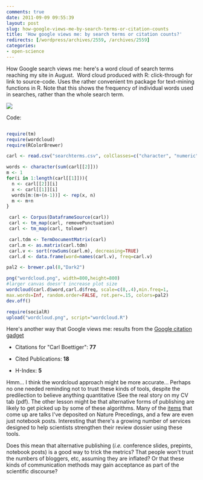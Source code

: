 ```yaml
---
comments: true
date: 2011-09-09 09:55:39
layout: post
slug: how-google-views-me-by-search-terms-or-citation-counts
title: 'How google views me: by search terms or citation counts?'
redirects: [/wordpress/archives/2559, /archives/2559]
categories:
- open-science
---
```


How Google search views me: here's a word cloud of search terms reaching my site in August.  Word cloud produced with R: click-through for link to source-code. Uses the rather convenient tm package for text-mining functions in R. Note that this shows the frequency of individual words used in searches, rather than the whole search term. 

![]( http://farm7.staticflickr.com/6073/6128330822_c3f089a3da_o.png )


Code:

```R

require(tm)
require(wordcloud)
require(RColorBrewer)

carl <- read.csv("searchterms.csv", colClasses=c("character", "numeric"))

words <- character(sum(carl[[2]]))
m <- 1
for(i in 1:length(carl[[1]])){
  n <- carl[[2]][i]
  x <- carl[[1]][i]
  words[m:(m+(n-1))] <- rep(x, n)
  m <- m+n
}

 carl <- Corpus(DataframeSource(carl))
 carl <- tm_map(carl, removePunctuation)
 carl <- tm_map(carl, tolower)

 carl.tdm <- TermDocumentMatrix(carl)
 carl.m <- as.matrix(carl.tdm)
 carl.v <- sort(rowSums(carl.m), decreasing=TRUE)
 carl.d <- data.frame(word=names(carl.v), freq=carl.v)

pal2 <- brewer.pal(8,"Dark2")

png("wordcloud.png", width=800,height=800) 
#larger canvas doesn't increase plot size
wordcloud(carl.d$word,carl.d$freq, scale=c(8,.4),min.freq=1,
max.words=Inf, random.order=FALSE, rot.per=.15, colors=pal2)
dev.off()

require(socialR)
upload("wordcloud.png", script="wordcloud.R")

```



Here's another way that Google views me: results from the [Google citation gadget](http://code.google.com/p/citations-gadget/)




	
  * Citations for "Carl Boettiger": **77**

	
  * Cited Publications: **18**

	
  * H-Index: **5**





Hmm... I think the wordcloud approach might be more accurate... Perhaps no one needed reminding not to trust these kinds of tools, despite the predilection to believe anything quantitative (See the real story on my CV tab (pdf).  The other lesson might be that alternative forms of publishing are likely to get picked up by some of these algorithms.  Many of the [items](http://scholar.google.com/scholar?start=0&q=author:%22Carl+Boettiger%22&hl=en&lr=lang_en&as_sdt=0,5) that come up are talks I've deposited on Nature Precedings, and a few are even just notebook posts.  Interesting that there's a growing number of services designed to help scientists strengthen their review dossier using these tools.

Does this mean that alternative publishing (_i.e._ conference slides, prepints, notebook posts) is a good way to trick the metrics?  That people won't trust the numbers of bloggers, etc, assuming they are inflated?  Or that these kinds of communication methods may gain acceptance as part of the scientific discourse?  


